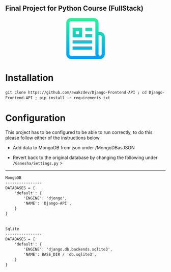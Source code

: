 ## Final Project for Python Course (FullStack)

<p align="center">
  <img src="https://github.com/awakzdev/Django-Frontend-API/blob/master/logo.png">
</p>


# Installation 
`git clone https://github.com/awakzdev/Django-Frontend-API ; cd Django-Frontend-API ; pip install -r requirements.txt`


# Configuration

This project has to be configured to be able to run correctly, to do this please follow either of the instructions below

- Add data to MongoDB from json under /MongoDBasJSON

- Revert back to the original database by changing the following under `/Ganesha/Settings.py` >
***

```
MongoDB
----------------
DATABASES = {
    'default': {
        'ENGINE': 'djongo',
        'NAME': 'Django-API',
    }
}


Sqlite
----------------
DATABASES = {
    'default': {
        'ENGINE': 'django.db.backends.sqlite3',
        'NAME': BASE_DIR / 'db.sqlite3',
    }
}
```
